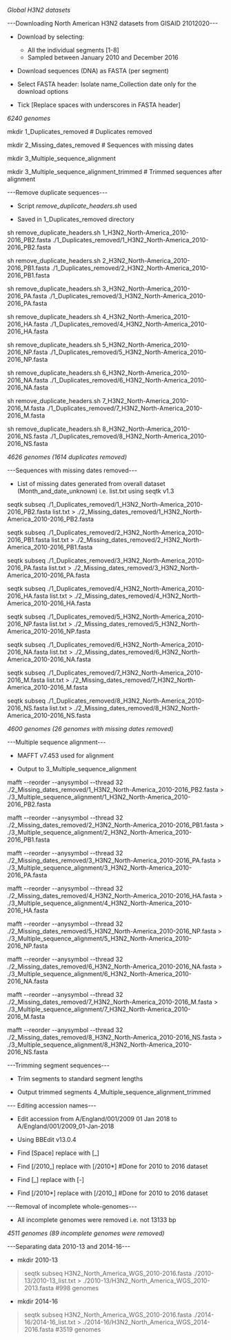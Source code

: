 

*Global H3N2 datasets*

---Downloading North American H3N2 datasets from GISAID 21012020---

- Download by selecting: 

	- All the individual segments [1-8]
	- Sampled between January 2010 and December 2016

- Download sequences (DNA) as FASTA (per segment)

- Select FASTA header: Isolate name_Collection date only for the download options

- Tick [Replace spaces with underscores in FASTA header]

*6240 genomes*



 mkdir 1_Duplicates_removed # Duplicates removed

 mkdir 2_Missing_dates_removed # Sequences with missing dates

 mkdir 3_Multiple_sequence_alignment

 mkdir 3_Multiple_sequence_alignment_trimmed # Trimmed sequences after alignment



---Remove duplicate sequences---

- Script *remove_duplicate_headers.sh* used

- Saved in 1_Duplicates_removed directory 

 sh remove_duplicate_headers.sh 1_H3N2_North-America_2010-2016_PB2.fasta ./1_Duplicates_removed/1_H3N2_North-America_2010-2016_PB2.fasta

 sh remove_duplicate_headers.sh 2_H3N2_North-America_2010-2016_PB1.fasta ./1_Duplicates_removed/2_H3N2_North-America_2010-2016_PB1.fasta

 sh remove_duplicate_headers.sh 3_H3N2_North-America_2010-2016_PA.fasta ./1_Duplicates_removed/3_H3N2_North-America_2010-2016_PA.fasta

 sh remove_duplicate_headers.sh 4_H3N2_North-America_2010-2016_HA.fasta ./1_Duplicates_removed/4_H3N2_North-America_2010-2016_HA.fasta

 sh remove_duplicate_headers.sh 5_H3N2_North-America_2010-2016_NP.fasta ./1_Duplicates_removed/5_H3N2_North-America_2010-2016_NP.fasta

 sh remove_duplicate_headers.sh 6_H3N2_North-America_2010-2016_NA.fasta ./1_Duplicates_removed/6_H3N2_North-America_2010-2016_NA.fasta

 sh remove_duplicate_headers.sh 7_H3N2_North-America_2010-2016_M.fasta ./1_Duplicates_removed/7_H3N2_North-America_2010-2016_M.fasta

 sh remove_duplicate_headers.sh 8_H3N2_North-America_2010-2016_NS.fasta ./1_Duplicates_removed/8_H3N2_North-America_2010-2016_NS.fasta

*4626 genomes (1614 duplicates removed)*



---Sequences with missing dates removed---

- List of missing dates generated from overall dataset (Month_and_date_unknown) i.e. list.txt using seqtk v1.3 

 seqtk subseq ./1_Duplicates_removed/1_H3N2_North-America_2010-2016_PB2.fasta list.txt > ./2_Missing_dates_removed/1_H3N2_North-America_2010-2016_PB2.fasta

 seqtk subseq ./1_Duplicates_removed/2_H3N2_North-America_2010-2016_PB1.fasta list.txt > ./2_Missing_dates_removed/2_H3N2_North-America_2010-2016_PB1.fasta

 seqtk subseq ./1_Duplicates_removed/3_H3N2_North-America_2010-2016_PA.fasta list.txt > ./2_Missing_dates_removed/3_H3N2_North-America_2010-2016_PA.fasta

 seqtk subseq ./1_Duplicates_removed/4_H3N2_North-America_2010-2016_HA.fasta list.txt > ./2_Missing_dates_removed/4_H3N2_North-America_2010-2016_HA.fasta

 seqtk subseq ./1_Duplicates_removed/5_H3N2_North-America_2010-2016_NP.fasta list.txt > ./2_Missing_dates_removed/5_H3N2_North-America_2010-2016_NP.fasta

 seqtk subseq ./1_Duplicates_removed/6_H3N2_North-America_2010-2016_NA.fasta list.txt > ./2_Missing_dates_removed/6_H3N2_North-America_2010-2016_NA.fasta

 seqtk subseq ./1_Duplicates_removed/7_H3N2_North-America_2010-2016_M.fasta list.txt > ./2_Missing_dates_removed/7_H3N2_North-America_2010-2016_M.fasta

 seqtk subseq ./1_Duplicates_removed/8_H3N2_North-America_2010-2016_NS.fasta list.txt > ./2_Missing_dates_removed/8_H3N2_North-America_2010-2016_NS.fasta


*4600 genomes (26 genomes with missing dates removed)*



---Multiple sequence alignment---

- MAFFT v7.453 used for alignment

- Output to 3_Multiple_sequence_alignment

 mafft --reorder --anysymbol --thread 32 ./2_Missing_dates_removed/1_H3N2_North-America_2010-2016_PB2.fasta > ./3_Multiple_sequence_alignment/1_H3N2_North-America_2010-2016_PB2.fasta

 mafft --reorder --anysymbol --thread 32 ./2_Missing_dates_removed/2_H3N2_North-America_2010-2016_PB1.fasta > ./3_Multiple_sequence_alignment/2_H3N2_North-America_2010-2016_PB1.fasta

 mafft --reorder --anysymbol --thread 32 ./2_Missing_dates_removed/3_H3N2_North-America_2010-2016_PA.fasta > ./3_Multiple_sequence_alignment/3_H3N2_North-America_2010-2016_PA.fasta

 mafft --reorder --anysymbol --thread 32 ./2_Missing_dates_removed/4_H3N2_North-America_2010-2016_HA.fasta > ./3_Multiple_sequence_alignment/4_H3N2_North-America_2010-2016_HA.fasta

 mafft --reorder --anysymbol --thread 32 ./2_Missing_dates_removed/5_H3N2_North-America_2010-2016_NP.fasta > ./3_Multiple_sequence_alignment/5_H3N2_North-America_2010-2016_NP.fasta

 mafft --reorder --anysymbol --thread 32 ./2_Missing_dates_removed/6_H3N2_North-America_2010-2016_NA.fasta > ./3_Multiple_sequence_alignment/6_H3N2_North-America_2010-2016_NA.fasta

 mafft --reorder --anysymbol --thread 32 ./2_Missing_dates_removed/7_H3N2_North-America_2010-2016_M.fasta > ./3_Multiple_sequence_alignment/7_H3N2_North-America_2010-2016_M.fasta

 mafft --reorder --anysymbol --thread 32 ./2_Missing_dates_removed/8_H3N2_North-America_2010-2016_NS.fasta > ./3_Multiple_sequence_alignment/8_H3N2_North-America_2010-2016_NS.fasta


---Trimming segment sequences---

- Trim segments to standard segment lengths

- Output trimmed segments 4_Multiple_sequence_alignment_trimmed


--- Editing accession names---

- Edit accession from A/England/001/2009 01 Jan 2018 to A/England/001/2009_01-Jan-2018 

- Using BBEdit v13.0.4

- Find [Space] replace with [_]

- Find [/2010_] replace with [/2010*] #Done for 2010 to 2016 dataset

- Find [_] replace with [-]

- Find [/2010*] replace with [/2010_] #Done for 2010 to 2016 dataset



---Removal of incomplete whole-genomes---

- All incomplete genomes were removed i.e. not 13133 bp

*4511 genomes (89 incomplete genomes were removed)*



---Separating data 2010-13 and 2014-16---

- mkdir 2010-13

> seqtk subseq H3N2_North_America_WGS_2010-2016.fasta ./2010-13/2010-13_list.txt > ./2010-13/H3N2_North_America_WGS_2010-2013.fasta #998 genomes

- mkdir 2014-16

> seqtk subseq H3N2_North_America_WGS_2010-2016.fasta ./2014-16/2014-16_list.txt > ./2014-16/H3N2_North_America_WGS_2014-2016.fasta #3519 genomes








